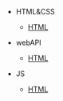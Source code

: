 - HTML&CSS

  - [HTML](./1.面试知识点总结/1.html总结.md)

- webAPI

  - [HTML](./1.面试知识点总结/2.wepAPI.md)

- JS

  - [HTML](./1.面试知识点总结/3.JS.md)
